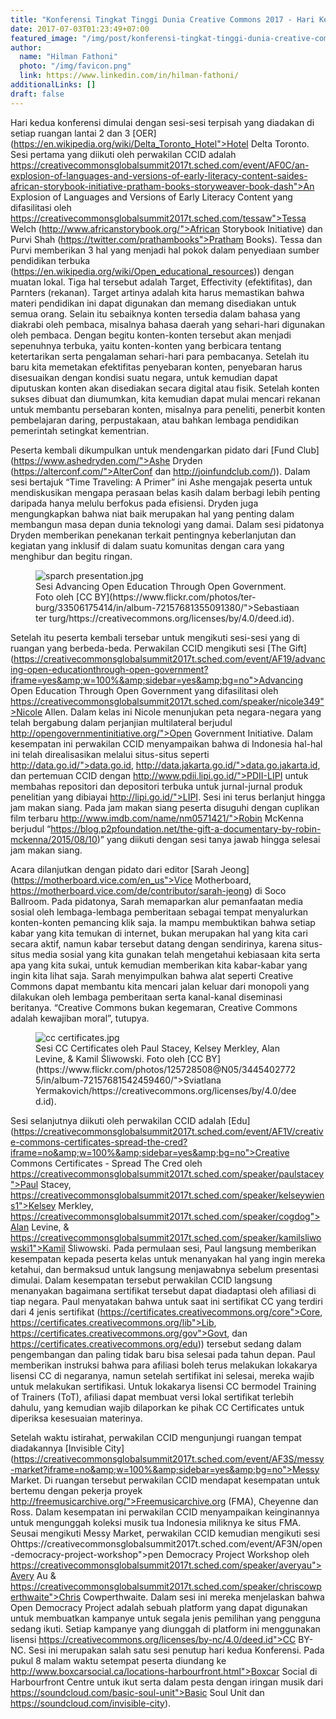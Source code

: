 ```yaml
---
title: "Konferensi Tingkat Tinggi Dunia Creative Commons 2017 - Hari Kedua"
date: 2017-07-03T01:23:49+07:00
featured_image: "/img/post/konferensi-tingkat-tinggi-dunia-creative-commons-2017-hari-kedua/800px-Logo_Creative_Commons_Global_Summit_2017.png"
author:
  name: "Hilman Fathoni"
  photo: "/img/favicon.png"
  link: https://www.linkedin.com/in/hilman-fathoni/
additionalLinks: []
draft: false
---
```



Hari kedua konferensi dimulai dengan sesi-sesi terpisah yang diadakan di setiap ruangan lantai 2 dan 3 [OER](https://en.wikipedia.org/wiki/Delta_Toronto_Hotel">Hotel Delta Toronto. Sesi pertama yang diikuti oleh perwakilan CCID adalah https://creativecommonsglobalsummit2017t.sched.com/event/AF0C/an-explosion-of-languages-and-versions-of-early-literacy-content-saides-african-storybook-initiative-pratham-books-storyweaver-book-dash">An Explosion of Languages and Versions of Early Literacy Content yang difasilitasi oleh https://creativecommonsglobalsummit2017t.sched.com/tessaw">Tessa Welch (http://www.africanstorybook.org/">African Storybook Initiative) dan Purvi Shah (https://twitter.com/prathambooks">Pratham Books). Tessa dan Purvi memberikan 3 hal yang menjadi hal pokok dalam penyediaan sumber pendidikan terbuka (https://en.wikipedia.org/wiki/Open_educational_resources)) dengan muatan lokal. Tiga hal tersebut adalah Target, Effectivity (efektifitas), dan Parnters (rekanan). Target artinya adalah kita harus memastikan bahwa materi pendidikan ini dapat digunakan dan memang disediakan untuk semua orang. Selain itu sebaiknya konten tersedia dalam bahasa yang diakrabi oleh pembaca, misalnya bahasa daerah yang sehari-hari digunakan oleh pembaca. Dengan begitu konten-konten tersebut akan menjadi sepenuhnya terbuka, yaitu konten-konten yang berbicara tentang ketertarikan serta pengalaman sehari-hari para pembacanya. Setelah itu baru kita memetakan efektifitas penyebaran konten, penyebaran harus disesuaikan dengan kondisi suatu negara, untuk kemudian dapat diputuskan konten akan disediakan secara digital atau fisik. Setelah konten sukses dibuat dan diumumkan, kita kemudian dapat mulai mencari rekanan untuk membantu persebaran konten, misalnya para peneliti, penerbit konten pembelajaran daring, perpustakaan, atau bahkan lembaga pendidikan pemerintah setingkat kementrian.

Peserta kembali dikumpulkan untuk mendengarkan pidato dari [Fund Club](https://www.ashedryden.com/">Ashe Dryden (https://alterconf.com/">AlterConf dan http://joinfundclub.com/)). Dalam sesi bertajuk “Time Traveling: A Primer” ini Ashe mengajak peserta untuk mendiskusikan mengapa perasaan belas kasih dalam berbagi lebih penting daripada hanya melulu berfokus pada efisiensi. Dryden juga mengungkapkan bahwa niat baik merupakan hal yang penting dalam membangun masa depan dunia teknologi yang damai. Dalam sesi pidatonya Dryden memberikan penekanan terkait pentingnya keberlanjutan dan kegiatan yang inklusif di dalam suatu komunitas dengan cara yang menghibur dan begitu ringan.

<figure class="figure w-sm-50 float-sm-end ms-sm-5 mt-3 mb-4">

  <img src="../../uploads/sparch%20presentation.jpg" alt="sparch presentation.jpg" class="figure-img img-fluid">

  <figcaption class="figure-caption">Sesi Advancing Open Education Through Open Government. Foto oleh [CC BY](https://www.flickr.com/photos/ter-burg/33506175414/in/album-72157681355091380/">Sebastiaan ter turg/https://creativecommons.org/licenses/by/4.0/deed.id).</figcaption>

</figure>

Setelah itu peserta kembali tersebar untuk mengikuti sesi-sesi yang di ruangan yang berbeda-beda. Perwakilan CCID mengikuti sesi [The Gift](https://creativecommonsglobalsummit2017t.sched.com/event/AF19/advancing-open-educationthrough-open-government?iframe=yes&amp;w=100%&amp;sidebar=yes&amp;bg=no">Advancing Open Education Through Open Government yang difasilitasi oleh https://creativecommonsglobalsummit2017t.sched.com/speaker/nicole349">Nicole Allen. Dalam kelas ini Nicole menunjukan peta negara-negara yang telah bergabung dalam perjanjian multilateral berjudul http://opengovernmentinitiative.org/">Open Government Initiative. Dalam kesempatan ini perwakilan CCID menyampaikan bahwa di Indonesia hal-hal ini telah direalisasikan melalui situs-situs seperti http://data.go.id/">data.go.id, http://data.jakarta.go.id/">data.go.jakarta.id, dan pertemuan CCID dengan http://www.pdii.lipi.go.id/">PDII-LIPI untuk membahas repositori dan depositori terbuka untuk jurnal-jurnal produk penelitian yang dibiayai http://lipi.go.id/">LIPI. Sesi ini terus berlanjut hingga jam makan siang. Pada jam makan siang peserta disuguhi dengan cuplikan film terbaru http://www.imdb.com/name/nm0571421/">Robin McKenna berjudul “https://blog.p2pfoundation.net/the-gift-a-documentary-by-robin-mckenna/2015/08/10)” yang diikuti dengan sesi tanya jawab hingga selesai jam makan siang.

Acara dilanjutkan dengan pidato dari editor [Sarah Jeong](https://motherboard.vice.com/en_us">Vice Motherboard, https://motherboard.vice.com/de/contributor/sarah-jeong) di Soco Ballroom. Pada pidatonya, Sarah memaparkan alur pemanfaatan media sosial oleh lembaga-lembaga pemberitaan sebagai tempat menyalurkan konten-konten pemancing klik saja. Ia mampu membuktikan bahwa setiap kabar yang kita temukan di internet, bukan merupakan hal yang kita cari secara aktif, namun kabar tersebut datang dengan sendirinya, karena situs-situs media sosial yang kita gunakan telah mengetahui kebiasaan kita serta apa yang kita sukai, untuk kemudian memberikan kita kabar-kabar yang ingin kita lihat saja. Sarah menyimpulkan bahwa alat seperti Creative Commons dapat membantu kita mencari jalan keluar dari monopoli yang dilakukan oleh lembaga pemberitaan serta kanal-kanal diseminasi beritanya. “Creative Commons bukan kegemaran, Creative Commons adalah kewajiban moral”, tutupya.

<figure class="figure w-sm-50 float-sm-end ms-sm-5 mt-3 mb-4">

  <img src="../../uploads/cc%20certificates.jpg" alt="cc certificates.jpg" class="figure-img img-fluid">

  <figcaption class="figure-caption">Sesi CC Certificates oleh Paul Stacey, Kelsey Merkley, Alan Levine, &amp; Kamil Śliwowski. Foto oleh [CC BY](https://www.flickr.com/photos/125728508@N05/34454027725/in/album-72157681542459460/">Sviatlana Yermakovich/https://creativecommons.org/licenses/by/4.0/deed.id).</figcaption>

</figure>

Sesi selanjutnya diikuti oleh perwakilan CCID adalah [Edu](https://creativecommonsglobalsummit2017t.sched.com/event/AF1V/creative-commons-certificates-spread-the-cred?iframe=no&amp;w=100%&amp;sidebar=yes&amp;bg=no">Creative Commons Certificates - Spread The Cred oleh https://creativecommonsglobalsummit2017t.sched.com/speaker/paulstacey">Paul Stacey, https://creativecommonsglobalsummit2017t.sched.com/speaker/kelseywiens1">Kelsey Merkley, https://creativecommonsglobalsummit2017t.sched.com/speaker/cogdog">Alan Levine, &amp; https://creativecommonsglobalsummit2017t.sched.com/speaker/kamilsliwowski1">Kamil Śliwowski. Pada permulaan sesi, Paul langsung memberikan kesempatan kepada peserta kelas untuk menanyakan hal yang ingin mereka ketahui, dan bermaksud untuk langsung menjawabnya sebelum presentasi dimulai. Dalam kesempatan tersebut perwakilan CCID langsung menanyakan bagaimana sertifikat tersebut dapat diadaptasi oleh afiliasi di tiap negara. Paul menyatakan bahwa untuk saat ini sertifikat CC yang terdiri dari 4 jenis sertifikat (https://certificates.creativecommons.org/core">Core, https://certificates.creativecommons.org/lib">Lib, https://certificates.creativecommons.org/gov">Govt, dan https://certificates.creativecommons.org/edu)) tersebut sedang dalam pengembangan dan paling tidak baru bisa selesai pada tahun depan. Paul memberikan instruksi bahwa para afiliasi boleh terus melakukan lokakarya lisensi CC di negaranya, namun setelah sertifikat ini selesai, mereka wajib untuk melakukan sertifikasi. Untuk lokakarya lisensi CC bermodel Training of Trainers (ToT), afiliasi dapat membuat versi lokal sertifikat terlebih dahulu, yang kemudian wajib dilaporkan ke pihak CC Certificates untuk diperiksa kesesuaian materinya.

Setelah waktu istirahat, perwakilan CCID mengunjungi ruangan tempat diadakannya [Invisible City](https://creativecommonsglobalsummit2017t.sched.com/event/AF3S/messy-market?iframe=no&amp;w=100%&amp;sidebar=yes&amp;bg=no">Messy Market. Di ruangan tersebut perwakilan CCID mendapat kesempatan untuk bertemu dengan pekerja proyek http://freemusicarchive.org/">Freemusicarchive.org (FMA), Cheyenne dan Ross. Dalam kesempatan ini perwakilan CCID menyampaikan keinginannya untuk mengunggah koleksi musik tua Indonesia miliknya ke situs FMA. Seusai mengikuti Messy Market, perwakilan CCID kemudian mengikuti sesi Ohttps://creativecommonsglobalsummit2017t.sched.com/event/AF3N/open-democracy-project-workshop">pen Democracy Project Workshop oleh https://creativecommonsglobalsummit2017t.sched.com/speaker/averyau">Avery Au &amp; https://creativecommonsglobalsummit2017t.sched.com/speaker/chriscowperthwaite">Chris Cowperthwaite. Dalam sesi ini mereka menjelaskan bahwa Open Democracy Project adalah sebuah platform yang dapat digunakan untuk membuatkan kampanye untuk segala jenis pemilihan yang pengguna sedang ikuti. Setiap kampanye yang diunggah di platform ini menggunakan lisensi https://creativecommons.org/licenses/by-nc/4.0/deed.id">CC BY-NC. Sesi ini merupakan salah satu sesi penutup hari kedua Konferensi. Pada pukul 8 malam waktu setempat peserta diundang ke http://www.boxcarsocial.ca/locations-harbourfront.html">Boxcar Social di Harbourfront Centre untuk ikut serta dalam pesta dengan iringan musik dari https://soundcloud.com/basic-soul-unit">Basic Soul Unit dan https://soundcloud.com/invisible-city).


